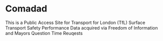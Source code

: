 # Comadad
This is a Public Access Site for Transport for London (TfL) Surface Transport Safety Performance Data acquired via Freedom of Information and Mayors Question Time Reuqests
